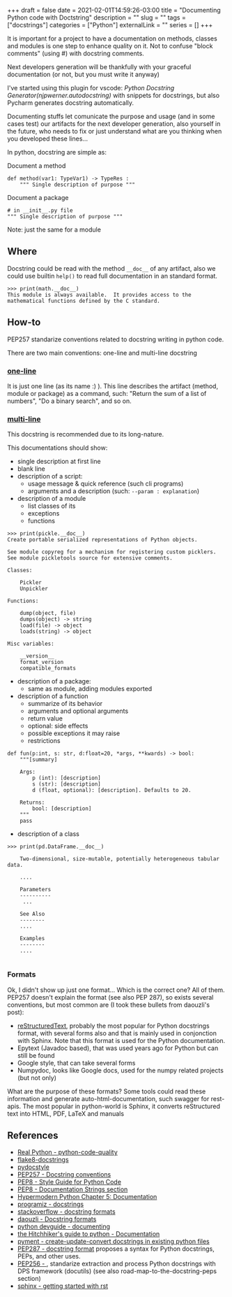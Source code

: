 +++ 
draft = false
date = 2021-02-01T14:59:26-03:00
title = "Documenting Python code with Doctstring"
description = ""
slug = "" 
tags = ["docstrings"]
categories = ["Python"]
externalLink = ""
series = []
+++


It is important for a project to have a documentation on methods, classes and modules is one step to enhance quality on it. 
Not to confuse "block comments" (using #) with docstring comments. 

Next developers generation will be thankfully with your graceful documentation (or not, but you must write it anyway)


I've started using this plugin for vscode: *Python Docstring Generator(njpwerner.autodocstring)* with snippets for docstrings, but also Pycharm generates docstring automatically. 


Documenting stuffs let comunicate the purpose and usage (and in some cases test) our artifacts for the next developer generation, also yourself in the future, who needs to fix or just understand what are you thinking when you developed these lines...

In python, docstring are simple as: 

Document a method
```
def method(var1: TypeVar1) -> TypeRes :
    """ Single description of purpose """

```

Document a package
```
# in __init__.py file
""" Single description of purpose """

```
Note: just the same for a module

## Where

Docstring could be read with the method `__doc__` of any artifact, also we could use builtin `help()` to read full documentation in an standard format.

```
>>> print(math.__doc__)
This module is always available.  It provides access to the
mathematical functions defined by the C standard.

```

## How-to

PEP257 standarize conventions related to docstring writing in python code. 

There are two main conventions: one-line and multi-line docstring

### [one-line](https://www.python.org/dev/peps/pep-0257/#one-line-docstrings)
It is just one line (as its name :) ). This line describes the artifact (method, module or package) as a command, such: "Return the sum of a list of numbers", "Do a binary search", and so on. 

### [multi-line](https://www.python.org/dev/peps/pep-0257/#multi-line-docstrings)

This docstring is recommended due to its long-nature. 

This documentations should show: 
- single description at first line
- blank line
- description of a script: 
    - usage message & quick reference (such cli programs)
    - arguments and a description (such: `--param : explanation`)
- description of a module
    - list classes of its
    - exceptions
    - functions

```
>>> print(pickle.__doc__)
Create portable serialized representations of Python objects.

See module copyreg for a mechanism for registering custom picklers.
See module pickletools source for extensive comments.

Classes:

    Pickler
    Unpickler

Functions:

    dump(object, file)
    dumps(object) -> string
    load(file) -> object
    loads(string) -> object

Misc variables:

    __version__
    format_version
    compatible_formats

```
- description of a package: 
    - same as module, adding modules exported
- description of a function
    - summarize of its behavior
    - arguments and optional arguments
    - return value
    - optional: side effects
    - possible exceptions it may raise
    - restrictions

```
def fun(p:int, s: str, d:float=20, *args, **kwards) -> bool:
    """[summary]

    Args:
        p (int): [description]
        s (str): [description]
        d (float, optional): [description]. Defaults to 20.

    Returns:
        bool: [description]
    """
    pass

```

- description of a class

```
>>> print(pd.DataFrame.__doc__)

    Two-dimensional, size-mutable, potentially heterogeneous tabular data.

    ....

    Parameters
    ----------
     ...

    See Also
    --------
    ....

    Examples
    --------
    ....
    
```

### Formats

Ok, I didn't show up just one format... Which is the correct one? All of them. 
PEP257 doesn't explain the format (see also PEP 287), so exists several conventions, but most common are (I took these bullets from daouzli's post): 

- [reStructuredText](https://www.python.org/dev/peps/pep-0287/), probably the most popular for Python docstrings format, with several forms also and that is mainly used in conjonction with Sphinx. Note that this format is used for the Python documentation.
- Epytext (Javadoc based), that was used years ago for Python but can still be found
- Google style, that can take several forms
- Numpydoc, looks like Google docs, used for the numpy related projects (but not only)

What are the purpose of these formats? Some tools could read these information and generate auto-html-documentation, such swagger for rest-apis. 
The most popular in python-world is Sphinx, it converts reStructured text into HTML, PDF, LaTeX and manuals


## References
- [Real Python - python-code-quality](https://realpython.com/python-code-quality/#)
- [flake8-docstrings](https://pypi.org/project/flake8-docstrings/)
- [pydocstyle](https://github.com/pycqa/pydocstyle)
- [PEP257 - Docstring conventions](https://www.python.org/dev/peps/pep-0257/)
- [PEP8 - Style Guide for Python Code](https://www.python.org/dev/peps/pep-0008/)
- [PEP8 - Documentation Strings section](https://www.python.org/dev/peps/pep-0008/#documentation-strings)
- [Hypermodern Python Chapter 5: Documentation](https://cjolowicz.github.io/posts/hypermodern-python-05-documentation/)
- [programiz - docstrings](https://www.programiz.com/python-programming/docstrings)
- [stackoverflow - docstring formats](https://stackoverflow.com/questions/3898572/what-is-the-standard-python-docstring-format)
- [daouzli - Docstring formats](http://daouzli.com/blog/docstring.html)
- [python devguide - documenting](https://devguide.python.org/documenting/)
- [the Hitchhiker's guide to python - Documentation](https://docs.python-guide.org/writing/documentation/)
- [pyment - create-update-convert docstrings in existing python files](https://github.com/dadadel/pyment)
- [PEP287 - docstring format](https://www.python.org/dev/peps/pep-0287/) proposes a syntax for Python docstrings, PEPs, and other uses.
- [PEP256 - ](https://www.python.org/dev/peps/pep-0256/), standarize extraction and process Python docstrings with DPS framework (docutils) (see also road-map-to-the-docstring-peps section)
- [sphinx - getting started with rst](https://sphinx-tutorial.readthedocs.io/step-1/)

